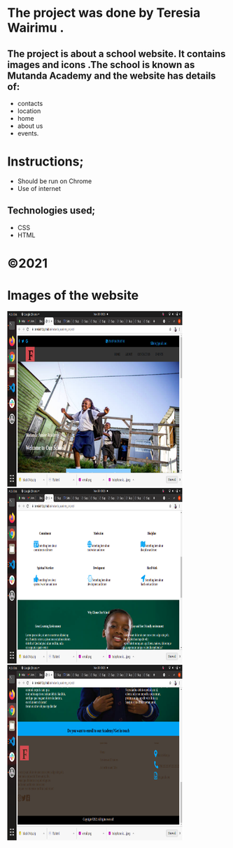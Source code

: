 # The project was done by Teresia Wairimu .
## The project is about a school website. It contains images and icons .The school  is known as Mutanda Academy and the website has details of:
* contacts
* location
* home
* about us
* events.
# Instructions;
* Should be run on Chrome
* Use of internet
## Technologies used;
* CSS
* HTML
# &copy;2021
# Images of the website

<img src="./assets2/screen1.png" height="400px" width="400">
<img src="./assets2/screen2.png" height="400px" width="400">
<img src="./assets2/screen3.png" height="400px" width="400">
